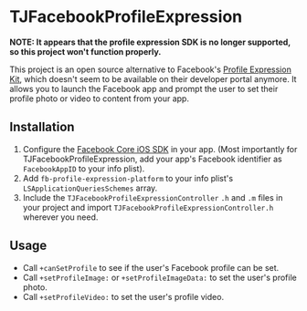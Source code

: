 # TJFacebookProfileExpression

**NOTE: It appears that the profile expression SDK is no longer supported, so this project won't function properly.**

This project is an open source alternative to Facebook's [Profile Expression Kit](https://developers.facebook.com/products/profile-expression-kit), which doesn't seem to be available on their developer portal anymore. It allows you to launch the Facebook app and prompt the user to set their profile photo or video to content from your app.

## Installation

1. Configure the [Facebook Core iOS SDK](https://developers.facebook.com/docs/ios/componentsdks) in your app. (Most importantly for TJFacebookProfileExpression, add your app's Facebook identifier as `FacebookAppID` to your info plist).
2. Add `fb-profile-expression-platform` to your info plist's `LSApplicationQueriesSchemes` array.
3. Include the `TJFacebookProfileExpressionController` `.h` and `.m` files in your project and import `TJFacebookProfileExpressionController.h` wherever you need.

## Usage

- Call `+canSetProfile` to see if the user's Facebook profile can be set.
- Call `+setProfileImage:` or `+setProfileImageData:` to set the user's profile photo.
- Call `+setProfileVideo:` to set the user's profile video.